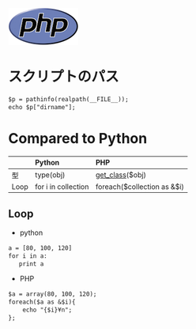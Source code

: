 ![image](./php.png)

# スクリプトのパス

```
$p = pathinfo(realpath(__FILE__));
echo $p["dirname"];
```


# Compared to Python

| | Python	| PHP	|
|:-------------|:----------------| :-------------|
| 型 | type(obj) | [get_class](http://php.net/manual/ja/function.get-class.php)($obj) |
| Loop |  for i in collection | foreach($collection as &$i) |


## Loop

-  python

```
a = [80, 100, 120]
for i in a:
   print a

```

- PHP

```
$a = array(80, 100, 120);
foreach($a as &$i){
    echo "{$i}¥n";
};
```